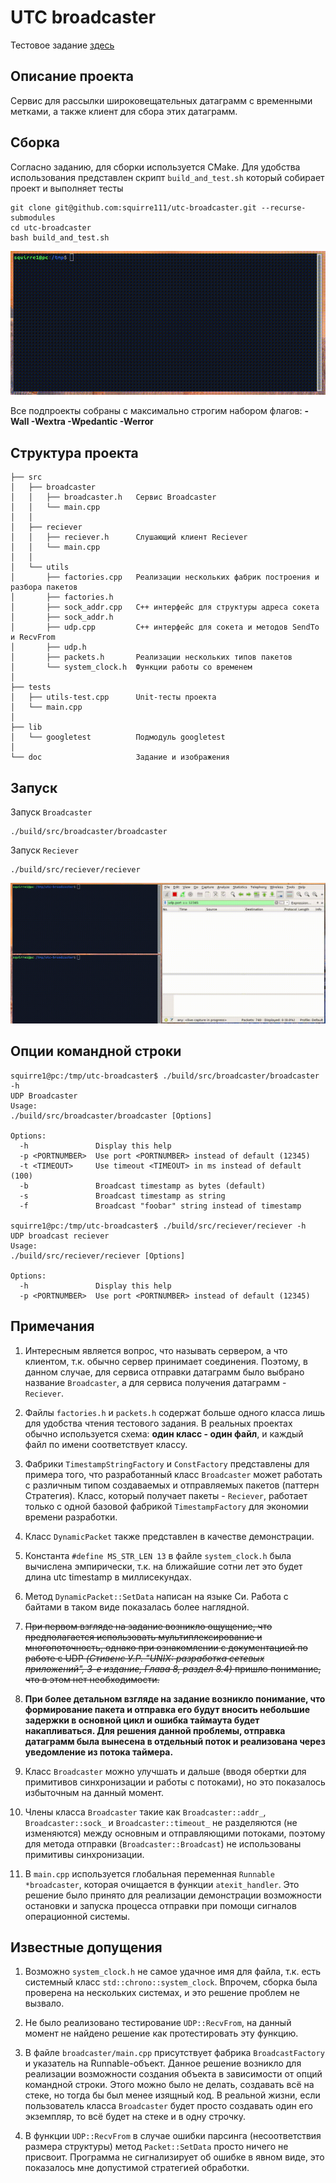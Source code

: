 # UTC broadcaster

Тестовое задание [здесь](doc/TASK.md)

## Описание проекта

Сервис для рассылки широковещательных датаграмм с временными метками, а также клиент для сбора этих датаграмм.

## Сборка

Согласно заданию, для сборки используется CMake. Для удобства использования представлен скрипт `build_and_test.sh` который собирает проект и выполняет тесты

```
git clone git@github.com:squirre111/utc-broadcaster.git --recurse-submodules
cd utc-broadcaster
bash build_and_test.sh
```

![Процесс сборки](https://github.com/squirre111/utc-broadcaster/raw/main/doc/make.gif)

Все подпроекты собраны с максимально строгим набором флагов: **-Wall -Wextra -Wpedantic -Werror**

## Структура проекта

```
├── src
│   ├── broadcaster
│   │   ├── broadcaster.h   Сервис Broadcaster
│   │   └── main.cpp
│   │
│   ├── reciever
│   │   ├── reciever.h      Слушающий клиент Reciever
│   │   └── main.cpp
│   │
│   └── utils
│       ├── factories.cpp   Реализации нескольких фабрик построения и разбора пакетов
│       ├── factories.h
│       ├── sock_addr.cpp   C++ интерфейс для структуры адреса сокета
│       ├── sock_addr.h
│       ├── udp.cpp         C++ интерфейс для сокета и методов SendTo и RecvFrom
│       ├── udp.h
│       ├── packets.h       Реализации нескольких типов пакетов
│       └── system_clock.h  Функции работы со временем
│
├── tests
│   ├── utils-test.cpp      Unit-тесты проекта
│   └── main.cpp
│
├── lib
│   └── googletest          Подмодуль googletest
│
└── doc                     Задание и изображения
```

## Запуск

Запуск `Broadcaster`

```
./build/src/broadcaster/broadcaster
```

Запуск `Reciever`

```
./build/src/reciever/reciever
```

![Пример работы](https://github.com/squirre111/utc-broadcaster/raw/main/doc/demo.gif)


## Опции командной строки

```
squirre1@pc:/tmp/utc-broadcaster$ ./build/src/broadcaster/broadcaster -h
UDP Broadcaster
Usage:
./build/src/broadcaster/broadcaster [Options]

Options:
  -h               Display this help
  -p <PORTNUMBER>  Use port <PORTNUMBER> instead of default (12345)
  -t <TIMEOUT>     Use timeout <TIMEOUT> in ms instead of default (100)
  -b               Broadcast timestamp as bytes (default)
  -s               Broadcast timestamp as string
  -f               Broadcast "foobar" string instead of timestamp
  
squirre1@pc:/tmp/utc-broadcaster$ ./build/src/reciever/reciever -h
UDP broadcast reciever
Usage:
./build/src/reciever/reciever [Options]

Options:
  -h               Display this help
  -p <PORTNUMBER>  Use port <PORTNUMBER> instead of default (12345)
```


## Примечания

1. Интересным является вопрос, что называть сервером, а что клиентом, т.к. обычно сервер принимает соединения. Поэтому, в данном случае, для сервиса отправки датаграмм было выбрано название `Broadcaster`, а для сервиса получения датаграмм - `Reciever`.

2. Файлы `factories.h` и `packets.h` содержат больше одного класса лишь для удобства чтения тестового задания. В реальных проектах обычно используется схема: **один класс - один файл**, и каждый файл по имени соответствует классу.

3. Фабрики `TimestampStringFactory` и `ConstFactory` представлены для примера того, что
разработанный класс `Broadcaster` может работать с различным типом создаваемых и отправляемых пакетов (паттерн Стратегия).
Класс, который получает пакеты - `Reciever`, работает только с одной базовой фабрикой `TimestampFactory` для экономии времени разработки.

4. Класс `DynamicPacket` также представлен в качестве демонстрации.

5. Константа `#define MS_STR_LEN 13` в файле `system_clock.h` была вычислена эмпирически, т.к. на ближайшие сотни лет это будет длина utc timestamp в миллисекундах.

6. Метод `DynamicPacket::SetData` написан на языке Си. Работа с байтами в таком виде показалась более наглядной.

7. ~~При первом взгляде на задание возникло ощущение, что предполагается использовать мультиплексирование и многопоточность, однако при ознакомлении с документацией по работе с UDP *(Стивенс У.Р. "UNIX: разработка сетевых приложений", 3-е издание, Глава 8, раздел 8.4)* пришло понимание, что в этом нет необходимости.~~

8. **При более детальном взгляде на задание возникло понимание, что формирование пакета и отправка его будут вносить небольшие задержки в основной цикл и ошибка таймаута будет накапливаться. Для решения данной проблемы, отправка датаграмм была вынесена в отдельный поток и реализована через уведомление из потока таймера.**

9. Класс `Broadcaster` можно улучшать и дальше (вводя обертки для примитивов синхронизации и работы с потоками), но это показалось избыточным на данный момент.

10. Члены класса `Broadcaster` такие как `Broadcaster::addr_`, `Broadcaster::sock_` и `Broadcaster::timeout_` не разделяются (не изменяются) между основным и отправляющими потоками, поэтому для метода отправки (`Broadcaster::Broadcast`) не использованы примитивы синхронизации.

11. В `main.cpp` используется глобальная переменная `Runnable *broadcaster`, которая очищается в функции `atexit_handler`. Это решение было принято для реализации демонстрации возможности остановки и запуска процесса отправки при помощи сигналов операционной системы.

## Известные допущения

1. Возможно `system_clock.h` не самое удачное имя для файла, т.к. есть системный класс `std::chrono::system_clock`. Впрочем, сборка была проверена на нескольких системах, и это решение проблем не вызвало.

2. Не было реализовано тестирование `UDP::RecvFrom`, на данный момент не найдено решение как протестировать эту функцию.

3. В файле `broadcaster/main.cpp` присутствует фабрика `BroadcastFactory` и указатель на Runnable-объект. Данное решение возникло для реализации возможности создания объекта в зависимости от опций командной строки. Этого можно было не делать, создавать всё на стеке, но тогда бы был менее изящный код. В реальной жизни, если пользователь класса `Broadcaster` будет просто создавать один его экземпляр, то всё будет на стеке и в одну строчку.

4. В функции `UDP::RecvFrom` в случае ошибки парсинга (несоответствия размера структуры) метод `Packet::SetData` просто ничего не присвоит. Программа не сигнализирует об ошибке в явном виде, это показалось мне допустимой стратегией обработки.


